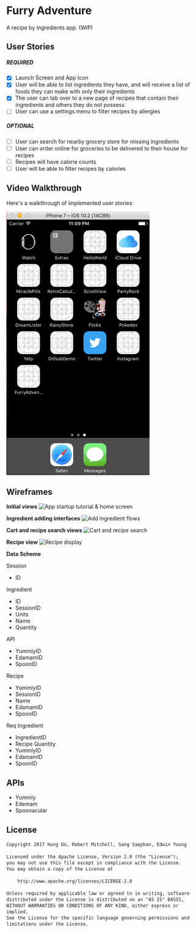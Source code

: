 # Furry Adventure

A recipe by ingredients app. (WIP)

## User Stories

##### REQUIRED

- [X] Launch Screen and App Icon
- [X] User will be able to list ingredients they have, and will receive a list  of foods they can make with only their ingredients
- [X] The user can tab over to a new page of recipes that contain their ingredients and others they do not possess 
- [ ] User can use a settings menu to filter recipes by allergies

##### OPTIONAL

- [ ] User can search for nearby grocery store for missing ingredients
- [ ] User can order online for groceries to be delivered to their house for recipes
- [ ] Recipes will have calorie counts 
- [ ] User will be able to filter recipes by calories

## Video Walkthrough

Here's a walkthrough of implemented user stories:

![](Cookery.gif)

## Wireframes

**Initial views**
![App startup tutorial & home screen](https://github.com/Sticky-Gerbil/furry-adventure/raw/master/Wireframes/initial-views.jpg)

**Ingredient adding interfaces**
![Add ingredient flows](https://github.com/Sticky-Gerbil/furry-adventure/raw/master/Wireframes/ingredient-views.jpg)

**Cart and recipe search views**
![Cart and recipe search](https://github.com/Sticky-Gerbil/furry-adventure/raw/master/Wireframes/cart-and-search.jpg)

**Recipe view**
![Recipe display](https://github.com/Sticky-Gerbil/furry-adventure/raw/master/Wireframes/recipe-view.jpg)

**Data Scheme**

Session
* ID

Ingredient
* ID
* SessionID
* Units
* Name
* Quantity

API
* YummlyID
* EdamamID
* SpoonID

Recipe
* YummlyID
* SessionID
* Name
* EdamamID
* SpoonID

Req Ingredient
* IngredientID
* Recipe Quantity
* YummlyID
* EdamamID
* SpoonID

## APIs
* Yummly
* Edemam
* Spoonacular

## License

    Copyright 2017 Hung Do, Robert Mitchell, Sang Saephan, Edwin Young

    Licensed under the Apache License, Version 2.0 (the "License");
    you may not use this file except in compliance with the License.
    You may obtain a copy of the License at

        http://www.apache.org/licenses/LICENSE-2.0

    Unless required by applicable law or agreed to in writing, software
    distributed under the License is distributed on an "AS IS" BASIS,
    WITHOUT WARRANTIES OR CONDITIONS OF ANY KIND, either express or implied.
    See the License for the specific language governing permissions and
    limitations under the License.
